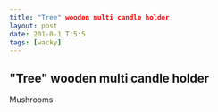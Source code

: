 ```yaml
---
title: "Tree" wooden multi candle holder
layout: post
date: 201-0-1 T:5:5
tags: [wacky]
---
```

## "Tree" wooden multi candle holder

Mushrooms
